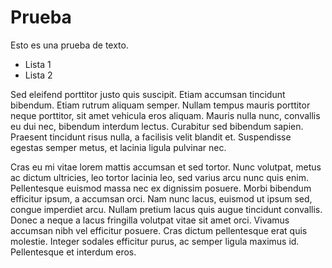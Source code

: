 # Prueba

Esto es una prueba de texto.

+ Lista 1
+ Lista 2

Sed eleifend porttitor justo quis suscipit. Etiam accumsan tincidunt bibendum. Etiam rutrum aliquam semper. Nullam tempus mauris porttitor neque porttitor, sit amet vehicula eros aliquam. Mauris nulla nunc, convallis eu dui nec, bibendum interdum lectus. Curabitur sed bibendum sapien. Praesent tincidunt risus nulla, a facilisis velit blandit et. Suspendisse egestas semper metus, et lacinia ligula pulvinar nec.

Cras eu mi vitae lorem mattis accumsan et sed tortor. Nunc volutpat, metus ac dictum ultricies, leo tortor lacinia leo, sed varius arcu nunc quis enim. Pellentesque euismod massa nec ex dignissim posuere. Morbi bibendum efficitur ipsum, a accumsan orci. Nam nunc lacus, euismod ut ipsum sed, congue imperdiet arcu. Nullam pretium lacus quis augue tincidunt convallis. Donec a neque a lacus fringilla volutpat vitae sit amet orci. Vivamus accumsan nibh vel efficitur posuere. Cras dictum pellentesque erat quis molestie. Integer sodales efficitur purus, ac semper ligula maximus id. Pellentesque et interdum eros. 
